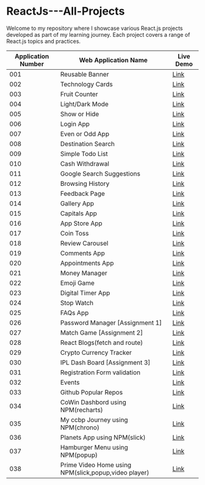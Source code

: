 # ReactJs---All-Projects

Welcome to my repository where I showcase various React.js projects developed as part of my learning journey. Each project covers a range of React.js topics and practices.

| Application Number | Web Application Name                | Live Demo                                           |
| -------------- | ---------------------------| --------------------------------------------------- |
| 001            | Reusable Banner             | [Link](http://bvreactjs01.ccbp.tech)               |
| 002            | Technology Cards            | [Link](http://bvreactjs2.ccbp.tech)                |
| 003            | Fruit Counter               | [Link](http://bvreactjs3.ccbp.tech)                |
| 004            | Light/Dark Mode             | [Link](http://bvreactjs4.ccbp.tech)                |
| 005            | Show or Hide                | [Link](http://bvreactjs5.ccbp.tech)                |
| 006            | Login App                   | [Link](http://bvreactjs6.ccbp.tech)                |
| 007            | Even or Odd App             | [Link](http://bvreactjs7.ccbp.tech)                |
| 008            | Destination Search          | [Link](http://bvreactjs8.ccbp.tech)                |
| 009            | Simple Todo List            | [Link](http://bvreactjs9.ccbp.tech)                |
| 010            | Cash Withdrawal             | [Link](http://bvreactjs10.ccbp.tech)               |
| 011            | Google Search Suggestions    | [Link](http://bvreactjs11.ccbp.tech)               |
| 012            | Browsing History            | [Link](http://bvreactjs12.ccbp.tech)               |
| 013            | Feedback Page               | [Link](http://bvreactjs13.ccbp.tech)               |
| 014            | Gallery App                 | [Link](http://bvreactjs14.ccbp.tech)               |
| 015            | Capitals App                | [Link](http://bvreactjs15.ccbp.tech)               |
| 016            | App Store App               | [Link](http://bvreactjs16.ccbp.tech)               |
| 017            | Coin Toss                   | [Link](http://bvreactjs17.ccbp.tech)               |
| 018            | Review Carousel             | [Link](http://bvreactjs18.ccbp.tech)               |
| 019            | Comments App                | [Link](http://bvreactjs19.ccbp.tech)               |
| 020            | Appointments App            | [Link](http://bvreactjs20.ccbp.tech)               |
| 021            | Money Manager               | [Link](http://bvreactjs21.ccbp.tech)               |
| 022            | Emoji Game                  | [Link](http://bvreactjs22.ccbp.tech)               |
| 023            | Digital Timer App           | [Link](http://bvreactjs23.ccbp.tech)               |
| 024            | Stop Watch                  | [Link](http://bvreactjs24.ccbp.tech)               |
| 025            | FAQs App                    | [Link](http://bvreactjs25.ccbp.tech)               |
| 026            | Password Manager [Assignment 1] | [Link](http://bvreactjs26.ccbp.tech)            |
| 027            | Match Game [Assignment 2]   | [Link](http://bvreactjs27.ccbp.tech)               |
| 028            | React Blogs(fetch and route)| [Link](http://bvreactjs28.ccbp.tech)               |
| 029            | Crypto Currency Tracker     | [Link](http://bvreactjs29.ccbp.tech)               |
| 030            | IPL Dash Board [Assignment 3]| [Link](http://bvreactjs30.ccbp.tech)               |
| 031            | Registration Form validation| [Link](http://bvreactjs31.ccbp.tech)               |
| 032            | Events                      |  [Link](http://bvreactjs32.ccbp.tech)               |
| 033            | Github Popular Repos        |  [Link](http://bvreactjs33.ccbp.tech)               |
| 034            | CoWin Dashbord using NPM(recharts)| [Link](http://bvreactjs34.ccbp.tech)            |
| 035            | My ccbp Journey using NPM(chrono)| [Link](http://bvreactjs35.ccbp.tech)               |
| 036            | Planets App using NPM(slick) |  [Link](http://bvreactjs36.ccbp.tech)              |
| 037            | Hamburger Menu using NPM(popup) |  [Link](http://bvreactjs37.ccbp.tech)              |
| 038            | Prime Video Home using NPM(slick,popup,video player) |  [Link](http://bvreactjs38.ccbp.tech)              |

